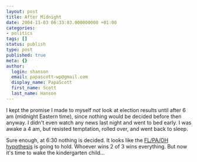 ```yaml
---
layout: post
title: After Midnight
date: 2004-11-03 06:33:03.000000000 +01:00
categories:
- politics
tags: []
status: publish
type: post
published: true
meta: {}
author:
  login: shanson
  email: papascott-wp@gmail.com
  display_name: PapaScott
  first_name: Scott
  last_name: Hanson
---
```

<p>I kept the promise I made to myself <em>not</em> look at election results until after 6 am (midnight Eastern time), since nothing would be decided before then anyway. I didn't even watch any news last night and went to bed early. I was awake a 4 am, but resisted temptation, rolled over, and went back to sleep. </p>
<p>Sure enough, at 6:30 nothing is decided. It looks like the <a href="http://www.buzzmachine.com/archives/2004_10_13.html">FL/PA/OH hypothesis</a> is going to hold. Whoever wins 2 of 3 wins everything. But now it's time to wake the kindergarten child...</p>
